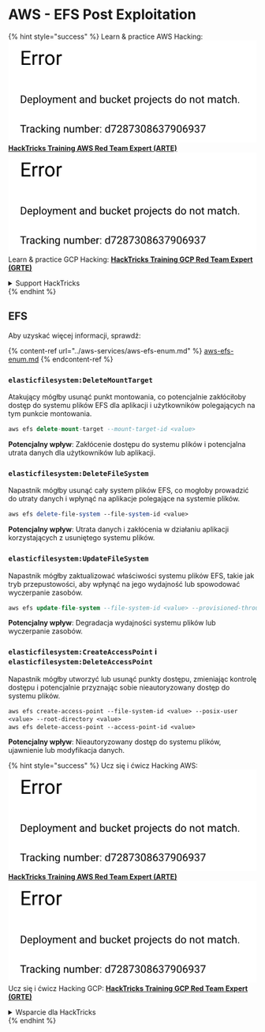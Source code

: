 # AWS - EFS Post Exploitation

{% hint style="success" %}
Learn & practice AWS Hacking:<img src="../../../.gitbook/assets/image (1) (1).png" alt="" data-size="line">[**HackTricks Training AWS Red Team Expert (ARTE)**](https://training.hacktricks.xyz/courses/arte)<img src="../../../.gitbook/assets/image (1) (1).png" alt="" data-size="line">\
Learn & practice GCP Hacking: <img src="../../../.gitbook/assets/image (2).png" alt="" data-size="line">[**HackTricks Training GCP Red Team Expert (GRTE)**<img src="../../../.gitbook/assets/image (2).png" alt="" data-size="line">](https://training.hacktricks.xyz/courses/grte)

<details>

<summary>Support HackTricks</summary>

* Check the [**subscription plans**](https://github.com/sponsors/carlospolop)!
* **Join the** 💬 [**Discord group**](https://discord.gg/hRep4RUj7f) or the [**telegram group**](https://t.me/peass) or **follow** us on **Twitter** 🐦 [**@hacktricks\_live**](https://twitter.com/hacktricks\_live)**.**
* **Share hacking tricks by submitting PRs to the** [**HackTricks**](https://github.com/carlospolop/hacktricks) and [**HackTricks Cloud**](https://github.com/carlospolop/hacktricks-cloud) github repos.

</details>
{% endhint %}

## EFS

Aby uzyskać więcej informacji, sprawdź:

{% content-ref url="../aws-services/aws-efs-enum.md" %}
[aws-efs-enum.md](../aws-services/aws-efs-enum.md)
{% endcontent-ref %}

### `elasticfilesystem:DeleteMountTarget`

Atakujący mógłby usunąć punkt montowania, co potencjalnie zakłóciłoby dostęp do systemu plików EFS dla aplikacji i użytkowników polegających na tym punkcie montowania.
```sql
aws efs delete-mount-target --mount-target-id <value>
```
**Potencjalny wpływ**: Zakłócenie dostępu do systemu plików i potencjalna utrata danych dla użytkowników lub aplikacji.

### `elasticfilesystem:DeleteFileSystem`

Napastnik mógłby usunąć cały system plików EFS, co mogłoby prowadzić do utraty danych i wpłynąć na aplikacje polegające na systemie plików.
```perl
aws efs delete-file-system --file-system-id <value>
```
**Potencjalny wpływ**: Utrata danych i zakłócenia w działaniu aplikacji korzystających z usuniętego systemu plików.

### `elasticfilesystem:UpdateFileSystem`

Napastnik mógłby zaktualizować właściwości systemu plików EFS, takie jak tryb przepustowości, aby wpłynąć na jego wydajność lub spowodować wyczerpanie zasobów.
```sql
aws efs update-file-system --file-system-id <value> --provisioned-throughput-in-mibps <value>
```
**Potencjalny wpływ**: Degradacja wydajności systemu plików lub wyczerpanie zasobów.

### `elasticfilesystem:CreateAccessPoint` i `elasticfilesystem:DeleteAccessPoint`

Napastnik mógłby utworzyć lub usunąć punkty dostępu, zmieniając kontrolę dostępu i potencjalnie przyznając sobie nieautoryzowany dostęp do systemu plików.
```arduino
aws efs create-access-point --file-system-id <value> --posix-user <value> --root-directory <value>
aws efs delete-access-point --access-point-id <value>
```
**Potencjalny wpływ**: Nieautoryzowany dostęp do systemu plików, ujawnienie lub modyfikacja danych.

{% hint style="success" %}
Ucz się i ćwicz Hacking AWS:<img src="../../../.gitbook/assets/image (1) (1).png" alt="" data-size="line">[**HackTricks Training AWS Red Team Expert (ARTE)**](https://training.hacktricks.xyz/courses/arte)<img src="../../../.gitbook/assets/image (1) (1).png" alt="" data-size="line">\
Ucz się i ćwicz Hacking GCP: <img src="../../../.gitbook/assets/image (2).png" alt="" data-size="line">[**HackTricks Training GCP Red Team Expert (GRTE)**<img src="../../../.gitbook/assets/image (2).png" alt="" data-size="line">](https://training.hacktricks.xyz/courses/grte)

<details>

<summary>Wsparcie dla HackTricks</summary>

* Sprawdź [**plany subskrypcyjne**](https://github.com/sponsors/carlospolop)!
* **Dołącz do** 💬 [**grupy Discord**](https://discord.gg/hRep4RUj7f) lub [**grupy telegramowej**](https://t.me/peass) lub **śledź** nas na **Twitterze** 🐦 [**@hacktricks\_live**](https://twitter.com/hacktricks\_live)**.**
* **Dziel się trikami hackingowymi, przesyłając PR-y do** [**HackTricks**](https://github.com/carlospolop/hacktricks) i [**HackTricks Cloud**](https://github.com/carlospolop/hacktricks-cloud) repozytoriów github.

</details>
{% endhint %}
